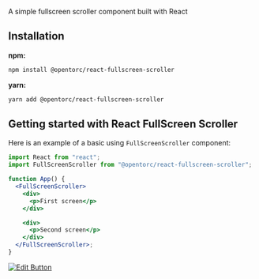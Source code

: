A simple fullscreen scroller component built with React

## Installation

**npm:**

```sh
npm install @opentorc/react-fullscreen-scroller
```

**yarn:**

```sh
yarn add @opentorc/react-fullscreen-scroller
```

## Getting started with React FullScreen Scroller

Here is an example of a basic using `FullScreenScroller` component:

```jsx
import React from "react";
import FullScreenScroller from "@opentorc/react-fullscreen-scroller";

function App() {
  <FullScreenScroller>
    <div>
      <p>First screen</p>
    </div>

    <div>
      <p>Second screen</p>
    </div>
  </FullScreenScroller>;
}
```

[![Edit Button](https://codesandbox.io/static/img/play-codesandbox.svg)](https://codesandbox.io/s/gifted-cerf-9fun92)